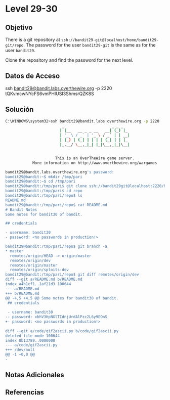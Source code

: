# Level 29-30

## Objetivo
There is a git repository at `ssh://bandit29-git@localhost/home/bandit29-git/repo`. The password for the user `bandit29-git` is the same as for the user `bandit29`.

Clone the repository and find the password for the next level.
## Datos de Acceso
ssh bandit29@bandit.labs.overthewire.org -p 2220
tQKvmcwNYcFS6vmPHIUSI3ShmsrQZK8S
## Solución
``` bash
C:\WINDOWS\system32>ssh bandit29@bandit.labs.overthewire.org -p 2220
                         _                     _ _ _
                        | |__   __ _ _ __   __| (_) |_
                        | '_ \ / _` | '_ \ / _` | | __|
                        | |_) | (_| | | | | (_| | | |_
                        |_.__/ \__,_|_| |_|\__,_|_|\__|


                      This is an OverTheWire game server.
            More information on http://www.overthewire.org/wargames

bandit29@bandit.labs.overthewire.org's password:
bandit29@bandit:~$ mkdir /tmp/pari
bandit29@bandit:~$ cd /tmp/pari
bandit29@bandit:/tmp/pari$ git clone ssh://bandit29git@localhost:2220/home/bandit29-git/repo
bandit29@bandit:/tmp/pari$ cd repo
bandit29@bandit:/tmp/pari/repo$ ls
README.md
bandit29@bandit:/tmp/pari/repo$ cat README.md 
# Bandit Notes
Some notes for bandit30 of bandit.

## credentials

- username: bandit30
- password: <no passwords in production!>

bandit29@bandit:/tmp/pari/repo$ git branch -a
* master
  remotes/origin/HEAD -> origin/master
  remotes/origin/dev
  remotes/origin/master
  remotes/origin/sploits-dev
bandit29@bandit:/tmp/pari/repo$ git diff remotes/origin/dev
diff --git a/README.md b/README.md
index a4b1cf1..1af21d3 100644
--- a/README.md
+++ b/README.md
@@ -4,5 +4,5 @@ Some notes for bandit30 of bandit.
 ## credentials
 
 - username: bandit30
-- password: xbhV3HpNGlTIdnjUrdAlPzc2L6y9EOnS
+- password: <no passwords in production!>
 
diff --git a/code/gif2ascii.py b/code/gif2ascii.py
deleted file mode 100644
index 8b13789..0000000
--- a/code/gif2ascii.py
+++ /dev/null
@@ -1 +0,0 @@
-
```
## Notas Adicionales

## Referencias

